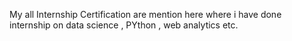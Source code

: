 My all Internship Certification are mention here where i have done internship on data science , PYthon , web analytics etc.
